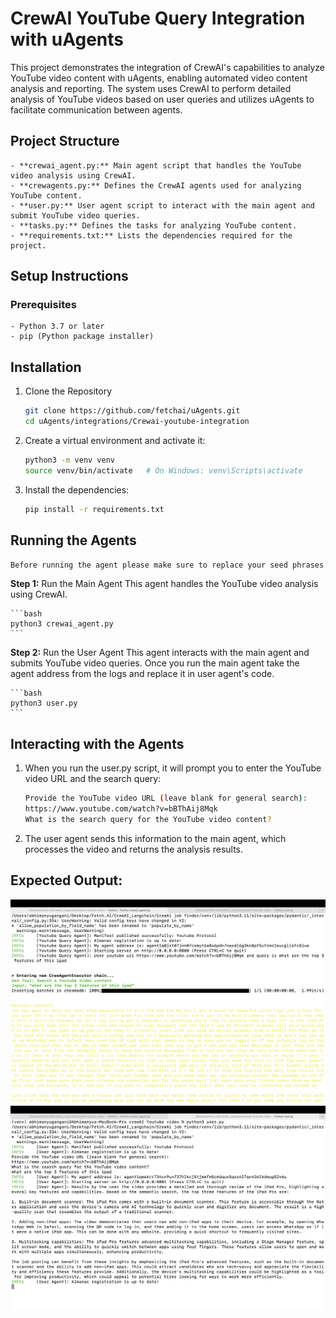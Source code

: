 # CrewAI YouTube Query Integration with uAgents

This project demonstrates the integration of CrewAI's capabilities to analyze YouTube video content with uAgents, enabling automated video content analysis and reporting. The system uses CrewAI to perform detailed analysis of YouTube videos based on user queries and utilizes uAgents to facilitate communication between agents.

## Project Structure

    - **crewai_agent.py:** Main agent script that handles the YouTube video analysis using CrewAI.
    - **crewagents.py:** Defines the CrewAI agents used for analyzing YouTube content.
    - **user.py:** User agent script to interact with the main agent and submit YouTube video queries.
    - **tasks.py:** Defines the tasks for analyzing YouTube content.
    - **requirements.txt:** Lists the dependencies required for the project.

## Setup Instructions

### Prerequisites
    - Python 3.7 or later
    - pip (Python package installer)

## Installation

1. Clone the Repository

    ```bash
    git clone https://github.com/fetchai/uAgents.git
    cd uAgents/integrations/Crewai-youtube-integration
    ```

2. Create a virtual environment and activate it:

    ```bash
    python3 -m venv venv
    source venv/bin/activate   # On Windows: venv\Scripts\activate
    ```

3. Install the dependencies:

    ```bash
    pip install -r requirements.txt
    ```

## Running the Agents

`Before running the agent please make sure to replace your seed phrases`

**Step 1:** Run the Main Agent
This agent handles the YouTube video analysis using CrewAI.

    ```bash
    python3 crewai_agent.py
    ```

**Step 2:** Run the User Agent
This agent interacts with the main agent and submits YouTube video queries.
Once you run the main agent take the agent address from the logs and replace it in user agent's code.

    ```bash
    python3 user.py
    ```

## Interacting with the Agents

1. When you run the user.py script, it will prompt you to enter the YouTube video URL and the search query:

    ```bash
    Provide the YouTube video URL (leave blank for general search):
    https://www.youtube.com/watch?v=bBThAij8Mqk
    What is the search query for the YouTube video content?
    ```

2. The user agent sends this information to the main agent, which processes the video and returns the analysis results.

## Expected Output:

![CrewAI integration 1](crewai1.png)
![CrewAI integration 2](crewai2.png)